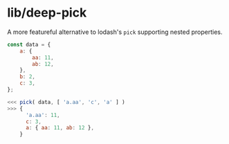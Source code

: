 # lib/deep-pick

A more featureful alternative to lodash's `pick` supporting nested properties.

```js
const data = {
	a: {
		aa: 11,
		ab: 12,
	},
	b: 2,
	c: 3,
};

<<< pick( data, [ 'a.aa', 'c', 'a' ] )
>>> {
      'a.aa': 11,
      c: 3,
      a: { aa: 11, ab: 12 },
    }
```
